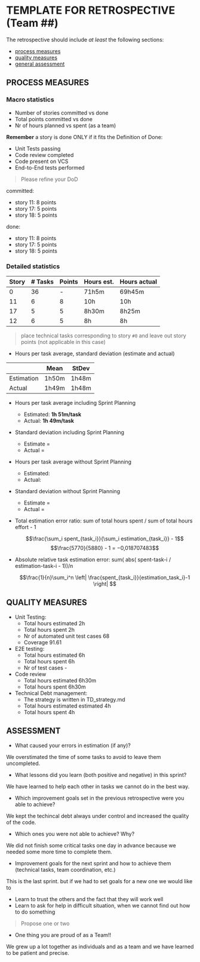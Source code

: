TEMPLATE FOR RETROSPECTIVE (Team ##)
=====================================

The retrospective should include _at least_ the following
sections:

- [process measures](#process-measures)
- [quality measures](#quality-measures)
- [general assessment](#assessment)

## PROCESS MEASURES 

### Macro statistics

- Number of stories committed vs done 
- Total points committed vs done 
- Nr of hours planned vs spent (as a team)

**Remember**  a story is done ONLY if it fits the Definition of Done:
 
- Unit Tests passing
- Code review completed
- Code present on VCS
- End-to-End tests performed

> Please refine your DoD 

  committed:
  - story 11: 8 points
  - story 17: 5 points
  - story 18: 5 points

  done:
  - story 11: 8 points
  - story 17: 5 points
  - story 18: 5 points

### Detailed statistics

| Story  | # Tasks | Points | Hours est. | Hours actual |
|--------|---------|--------|------------|--------------|
| 0      |   36    |    -   |     71h5m  |      69h45m  |
| 11     |   6     |   8    |     10h    |      10h     |
| 17     |   5     |   5    |    8h30m   |      8h25m   |
| 12     |   6     |   5    |     8h     |      8h      |

   

> place technical tasks corresponding to story `#0` and leave out story points (not applicable in this case)

- Hours per task average, standard deviation (estimate and actual)

|            | Mean | StDev |
|------------|------|-------|
| Estimation | 1h50m|   1h48m  | 
| Actual     | 1h49m|   1h48m  |

- Hours per task average including Sprint Planning
    - Estimated: **1h 51m/task**
    - Actual: **1h 49m/task**
- Standard deviation including Sprint Planning
    - Estimate = 
    - Actual = 
- Hours per task average without Sprint Planning
    - Estimated: 
    - Actual: 
- Standard deviation without Sprint Planning
    - Estimate = 
    - Actual = 

- Total estimation error ratio: sum of total hours spent / sum of total hours effort - 1

    $$\frac{\sum_i spent_{task_i}}{\sum_i estimation_{task_i}} - 1$$
     $$\frac{5770}{5880} - 1 = −0,018707483$$ 
    
- Absolute relative task estimation error: sum( abs( spent-task-i / estimation-task-i - 1))/n

    $$\frac{1}{n}\sum_i^n \left| \frac{spent_{task_i}}{estimation_task_i}-1 \right| $$


## QUALITY MEASURES 

- Unit Testing:
  - Total hours estimated 2h
  - Total hours spent 2h
  - Nr of automated unit test cases 68
  - Coverage 91.61
- E2E testing:
  - Total hours estimated 6h
  - Total hours spent 6h
  - Nr of test cases -
- Code review 
  - Total hours estimated 6h30m
  - Total hours spent 6h30m
- Technical Debt management:
  - The strategy is written in TD_strategy.md
  - Total hours estimated estimated 4h
  - Total hours spent 4h
  


## ASSESSMENT

- What caused your errors in estimation (if any)?

We overstimated the time of some tasks to avoid to leave them uncompleted.

- What lessons did you learn (both positive and negative) in this sprint?

We have learned to help each other in tasks we cannot do in the best way.

- Which improvement goals set in the previous retrospective were you able to achieve? 

We kept the techincal debt always under control and increased the quality of the code.
  
- Which ones you were not able to achieve? Why?

We did not finish some critical tasks one day in advance because we needed some more time to complete them.

- Improvement goals for the next sprint and how to achieve them (technical tasks, team coordination, etc.)

This is the last sprint. but if we had to set goals for a new one we would like to
 - Learn to trust the others and the fact that they will work well
 - Learn to ask for help in difficult situation, when we cannot find out how to do something

> Propose one or two

- One thing you are proud of as a Team!!

We grew up a lot together as individuals and as a team and we have learned to be patient and precise.